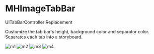 # MHImageTabBar
UITabBarController Replacement

Customize the tab bar's height, background color and separator color. Separates each tab into a storyboard.

![m1](https://dl.dropboxusercontent.com/u/29841984/markdownImages/MHImageTabBar/m1.png)
![m2](https://dl.dropboxusercontent.com/u/29841984/markdownImages/MHImageTabBar/m2.png)
![m3](https://dl.dropboxusercontent.com/u/29841984/markdownImages/MHImageTabBar/m3.png)
![m4](https://dl.dropboxusercontent.com/u/29841984/markdownImages/MHImageTabBar/m4.png)